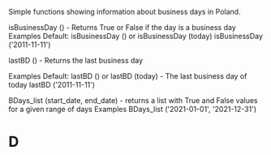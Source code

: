 Simple functions showing information about business days in Poland.

isBusinessDay () - Returns True or False if the day is a business day
Examples
Default: isBusinessDay () or isBusinessDay (today)
isBusinessDay ('2011-11-11')

lastBD () - Returns the last business day

Examples
Default: lastBD () or lastBD (today) - The last business day of today
lastBD ('2011-11-11')

BDays_list (start_date, end_date) - returns a list with True and False values for a given range of days
Examples
BDays_list ('2021-01-01', '2021-12-31')
<h1>D</h1>
